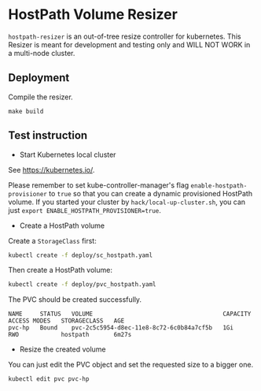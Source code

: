 # HostPath Volume Resizer

`hostpath-resizer` is an out-of-tree resize controller for kubernetes.
This Resizer is meant for development and testing only and WILL NOT WORK in a multi-node cluster.

## Deployment

Compile the resizer.

```console
make build
```

## Test instruction

* Start Kubernetes local cluster

See https://kubernetes.io/.

Please remember to set kube-controller-manager's flag `enable-hostpath-provisioner` to `true` so that you can create a dynamic provisioned HostPath volume.
If you started your cluster by `hack/local-up-cluster.sh`, you can just `export ENABLE_HOSTPATH_PROVISIONER=true`.

* Create a HostPath volume

Create a `StorageClass` first:

```bash
kubectl create -f deploy/sc_hostpath.yaml
```

Then create a HostPath volume:

```bash
kubectl create -f deploy/pvc_hostpath.yaml
```

The PVC should be created successfully.

```console
NAME     STATUS   VOLUME                                     CAPACITY   ACCESS MODES   STORAGECLASS   AGE
pvc-hp   Bound    pvc-2c5c5954-d8ec-11e8-8c72-6c0b84a7cf5b   1Gi        RWO            hostpath       6m27s
```

* Resize the created volume

You can just edit the PVC object and set the requested size to a bigger one.

```bash
kubectl edit pvc pvc-hp
```